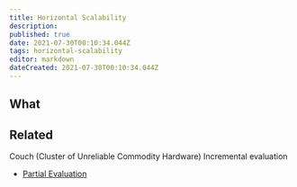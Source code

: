 ```yaml
---
title: Horizontal Scalability
description: 
published: true
date: 2021-07-30T00:10:34.044Z
tags: horizontal-scalability
editor: markdown
dateCreated: 2021-07-30T00:10:34.044Z
---
```


## What

## Related
Couch (Cluster of Unreliable Commodity Hardware)
Incremental evaluation
* [Partial Evaluation](/training/qram/partial-evaluation)
